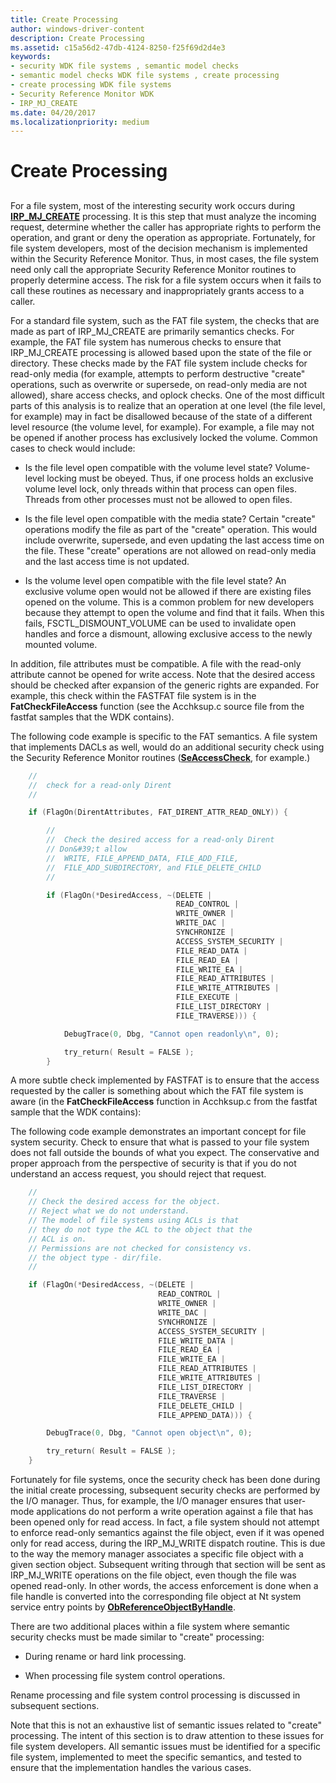 ```yaml
---
title: Create Processing
author: windows-driver-content
description: Create Processing
ms.assetid: c15a56d2-47db-4124-8250-f25f69d2d4e3
keywords:
- security WDK file systems , semantic model checks
- semantic model checks WDK file systems , create processing
- create processing WDK file systems
- Security Reference Monitor WDK
- IRP_MJ_CREATE
ms.date: 04/20/2017
ms.localizationpriority: medium
---
```


# Create Processing


## <span id="ddk_create_processing_if"></span><span id="DDK_CREATE_PROCESSING_IF"></span>


For a file system, most of the interesting security work occurs during [**IRP\_MJ\_CREATE**](https://msdn.microsoft.com/library/windows/hardware/ff548630) processing. It is this step that must analyze the incoming request, determine whether the caller has appropriate rights to perform the operation, and grant or deny the operation as appropriate. Fortunately, for file system developers, most of the decision mechanism is implemented within the Security Reference Monitor. Thus, in most cases, the file system need only call the appropriate Security Reference Monitor routines to properly determine access. The risk for a file system occurs when it fails to call these routines as necessary and inappropriately grants access to a caller.

For a standard file system, such as the FAT file system, the checks that are made as part of IRP\_MJ\_CREATE are primarily semantics checks. For example, the FAT file system has numerous checks to ensure that IRP\_MJ\_CREATE processing is allowed based upon the state of the file or directory. These checks made by the FAT file system include checks for read-only media (for example, attempts to perform destructive "create" operations, such as overwrite or supersede, on read-only media are not allowed), share access checks, and oplock checks. One of the most difficult parts of this analysis is to realize that an operation at one level (the file level, for example) may in fact be disallowed because of the state of a different level resource (the volume level, for example). For example, a file may not be opened if another process has exclusively locked the volume. Common cases to check would include:

-   Is the file level open compatible with the volume level state? Volume-level locking must be obeyed. Thus, if one process holds an exclusive volume level lock, only threads within that process can open files. Threads from other processes must not be allowed to open files.

-   Is the file level open compatible with the media state? Certain "create" operations modify the file as part of the "create" operation. This would include overwrite, supersede, and even updating the last access time on the file. These "create" operations are not allowed on read-only media and the last access time is not updated.

-   Is the volume level open compatible with the file level state? An exclusive volume open would not be allowed if there are existing files opened on the volume. This is a common problem for new developers because they attempt to open the volume and find that it fails. When this fails, FSCTL\_DISMOUNT\_VOLUME can be used to invalidate open handles and force a dismount, allowing exclusive access to the newly mounted volume.

In addition, file attributes must be compatible. A file with the read-only attribute cannot be opened for write access. Note that the desired access should be checked after expansion of the generic rights are expanded. For example, this check within the FASTFAT file system is in the **FatCheckFileAccess** function (see the Acchksup.c source file from the fastfat samples that the WDK contains).

The following code example is specific to the FAT semantics. A file system that implements DACLs as well, would do an additional security check using the Security Reference Monitor routines ([**SeAccessCheck**](https://msdn.microsoft.com/library/windows/hardware/ff563674), for example.)

```cpp
    //
    //  check for a read-only Dirent
    //

    if (FlagOn(DirentAttributes, FAT_DIRENT_ATTR_READ_ONLY)) {

        //
        //  Check the desired access for a read-only Dirent
        // Don&#39;t allow 
        //  WRITE, FILE_APPEND_DATA, FILE_ADD_FILE,
        //  FILE_ADD_SUBDIRECTORY, and FILE_DELETE_CHILD
        //

        if (FlagOn(*DesiredAccess, ~(DELETE |
                                     READ_CONTROL |
                                     WRITE_OWNER |
                                     WRITE_DAC |
                                     SYNCHRONIZE |
                                     ACCESS_SYSTEM_SECURITY |
                                     FILE_READ_DATA |
                                     FILE_READ_EA |
                                     FILE_WRITE_EA |
                                     FILE_READ_ATTRIBUTES |
                                     FILE_WRITE_ATTRIBUTES |
                                     FILE_EXECUTE |
                                     FILE_LIST_DIRECTORY |
                                     FILE_TRAVERSE))) {

            DebugTrace(0, Dbg, "Cannot open readonly\n", 0);

            try_return( Result = FALSE );
        }
```

A more subtle check implemented by FASTFAT is to ensure that the access requested by the caller is something about which the FAT file system is aware (in the **FatCheckFileAccess** function in Acchksup.c from the fastfat sample that the WDK contains):

The following code example demonstrates an important concept for file system security. Check to ensure that what is passed to your file system does not fall outside the bounds of what you expect. The conservative and proper approach from the perspective of security is that if you do not understand an access request, you should reject that request.

```cpp
    //
    // Check the desired access for the object. 
    // Reject what we do not understand.
    // The model of file systems using ACLs is that
    // they do not type the ACL to the object that the 
    // ACL is on. 
    // Permissions are not checked for consistency vs.
    // the object type - dir/file.
    //

    if (FlagOn(*DesiredAccess, ~(DELETE |
                                 READ_CONTROL |
                                 WRITE_OWNER |
                                 WRITE_DAC |
                                 SYNCHRONIZE |
                                 ACCESS_SYSTEM_SECURITY |
                                 FILE_WRITE_DATA |
                                 FILE_READ_EA |
                                 FILE_WRITE_EA |
                                 FILE_READ_ATTRIBUTES |
                                 FILE_WRITE_ATTRIBUTES |
                                 FILE_LIST_DIRECTORY |
                                 FILE_TRAVERSE |
                                 FILE_DELETE_CHILD |
                                 FILE_APPEND_DATA))) {

        DebugTrace(0, Dbg, "Cannot open object\n", 0);

        try_return( Result = FALSE );
    }
```

Fortunately for file systems, once the security check has been done during the initial create processing, subsequent security checks are performed by the I/O manager. Thus, for example, the I/O manager ensures that user-mode applications do not perform a write operation against a file that has been opened only for read access. In fact, a file system should not attempt to enforce read-only semantics against the file object, even if it was opened only for read access, during the IRP\_MJ\_WRITE dispatch routine. This is due to the way the memory manager associates a specific file object with a given section object. Subsequent writing through that section will be sent as IRP\_MJ\_WRITE operations on the file object, even though the file was opened read-only. In other words, the access enforcement is done when a file handle is converted into the corresponding file object at Nt system service entry points by [**ObReferenceObjectByHandle**](https://msdn.microsoft.com/library/windows/hardware/ff558679).

There are two additional places within a file system where semantic security checks must be made similar to "create" processing:

-   During rename or hard link processing.

-   When processing file system control operations.

Rename processing and file system control processing is discussed in subsequent sections.

Note that this is not an exhaustive list of semantic issues related to "create" processing. The intent of this section is to draw attention to these issues for file system developers. All semantic issues must be identified for a specific file system, implemented to meet the specific semantics, and tested to ensure that the implementation handles the various cases.

 

 




